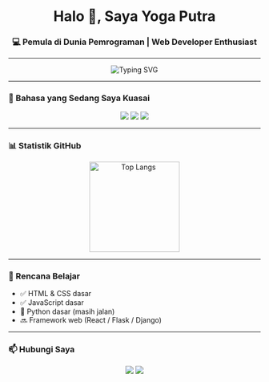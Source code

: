<!-- Header -->
<h1 align="center">Halo 👋, Saya Yoga Putra</h1>
<h3 align="center">💻 Pemula di Dunia Pemrograman | Web Developer Enthusiast</h3>

---

<!-- Banner animasi -->
<p align="center">
  <img src="https://readme-typing-svg.demolab.com?font=Fira+Code&size=22&pause=1000&color=00F7FF&center=true&vCenter=true&width=600&lines=Hai+salken+aku+Yoga;Ini+adalah+account+GitHub+ku;Selamat+datang+dan+happy+coding!+" alt="Typing SVG" />
</p>


---

### 🚀 Bahasa yang Sedang Saya Kuasai
<p align="center">
  <img src="https://img.shields.io/badge/-HTML5-orange?logo=html5&logoColor=white&style=for-the-badge" />
  <img src="https://img.shields.io/badge/-JavaScript-yellow?logo=javascript&logoColor=white&style=for-the-badge" />
  <img src="https://img.shields.io/badge/-Python-blue?logo=python&logoColor=white&style=for-the-badge" />
</p>

---

### 📊 Statistik GitHub
<p align="center">
  <img src="https://github-readme-stats.vercel.app/api/top-langs/?username=osengsu&layout=compact&theme=tokyonight" alt="Top Langs" height="180"/>
</p>

---

### 🎯 Rencana Belajar
- ✅ HTML & CSS dasar  
- ✅ JavaScript dasar  
- 🔄 Python dasar (masih jalan)  
- 🔜 Framework web (React / Flask / Django)  

---

### 📫 Hubungi Saya
<p align="center">
  <a href="mailto:yogamc291@email.com"><img src="https://img.shields.io/badge/Email-D14836?style=for-the-badge&logo=gmail&logoColor=white"/></a>
  <a href="https://osengsu.github.io/yosite/porto.html"><img src="https://img.shields.io/badge/Portfolio-000000?style=for-the-badge&logo=About.me&logoColor=white"/></a>
</p>
